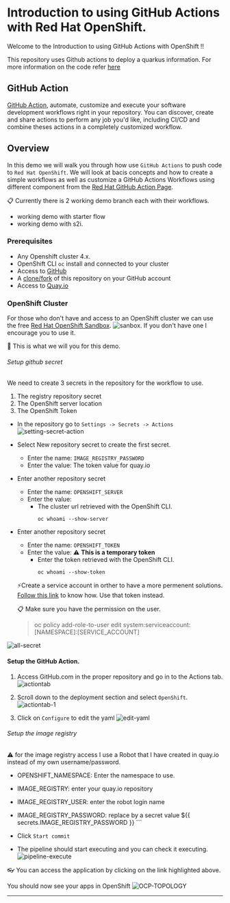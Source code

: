 # Introduction to using GitHub Actions with Red Hat OpenShift.

Welcome to the Introduction to using GitHub Actions with OpenShift !! 

This repository uses Github actions to deploy a quarkus information. For more information on the code refer [here](docs/app-README.md)

## GitHub Action
[GitHub Action](https://github.com/features/actions), automate, customize and execute your software development workflows right in your repository. You can discover, create and share actions to perform any job you'd like, including CI/CD and combine theses actions in a completely customized workflow.


## Overview

In this demo we will walk you through how use `GitHub Actions` to push code to `Red Hat OpenShift`. We will look at bacis concepts and how to create a simple workflows as well as customize a GitHub Actions Workflows using different component from the [Red Hat GitHub Action Page](https://github.com/redhat-actions).

:clipboard: Currently there is 2 working demo branch each with their workflows.
* working demo with starter flow
* working demo with s2i.


### Prerequisites

* Any Openshift cluster 4.x.
* OpenShift CLI `oc` install and connected to your cluster
* Access to [GitHub](https://github.com)
* A [clone/fork](https://github.com/froberge/ocp-githubaction-demo) of this repository on your GitHub account
* Access to [Quay.io](https://quay.io/)


### OpenShift Cluster
For those who don't have and access to an OpenShift cluster we can use the free [Red Hat OpenShift Sandbox](https://developers.redhat.com/products/openshift/overview). 
![sanbox](docs/images/redhat-sandbox.png). If you don't have one I encourage you to use it. 

:raising_hand: This is what we will you for this demo. 


###### Setup github secret

We need to create 3 secrets in the repository for the workflow to use.

1. The registry repository secret
2. The OpenShift server location
3. The OpenShift Token

* In the repository go to `Settings -> Secrets -> Actions `
![setting-secret-action](docs/images/setting-secrets-actions.png)
* Select New repository secret to create the first secret.
    * Enter the name: `IMAGE_REGISTRY_PASSWORD`
    * Enter the value:  The token value for quay.io

* Enter another repository secret
    * Enter the name: `OPENSHIFT_SERVER`
    * Enter the value:
        * The cluster url retrieved with the OpenShift CLI.
            ```
            oc whoami --show-server
            ```
* Enter another repository secret
    * Enter the name: `OPENSHIFT_TOKEN`
    * Enter the value:  :warning: __This is a temporary token__
        * Enter the token retrieved with the OpenShift CLI.
            ```
            oc whoami --show-token
            ```
    :zap:Create a service account in orther to have a more permenent solutions. [Follow this link](https://github.com/redhat-actions/oc-login/wiki/Using-a-Service-Account-for-GitHub-Actions) to know how. Use that token instead.

    :clipboard: Make sure you have the permission on the user.
    >oc policy add-role-to-user edit system:serviceaccount:[NAMESPACE]:[SERVICE_ACCOUNT]

   
 ![all-secret](docs/images/all-secrets.png)
#### Setup the GitHub Action.

1. Access GitHub.com in the proper repository and go in to the Actions tab.
![actiontab](docs/images/actionTab.png)

1. Scroll down to the deployment section and select `OpenShift`. 
![actiontab-1](docs/images/actionTab-deployment.png)

1. Click on `Configure` to edit the yaml
![edit-yaml](docs/images/edit-simpleworkflow.png)


###### Setup the image registry
:warning: for the image registry access I use a Robot that I have created in quay.io instead of my own username/password.

* OPENSHIFT_NAMESPACE: Enter the namespace to use.
* IMAGE_REGISTRY: enter your quay.io repository
* IMAGE_REGISTRY_USER: enter the robot login name
* IMAGE_REGISTRY_PASSWORD: replace by a secret value ${{ secrets.IMAGE_REGISTRY_PASSWORD }} ```

* Click `Start commit`



* The pipeline should start executing and you can check it executing.
![pipeline-execute](docs/images/pipelie-execute.png)

:eyeglasses: You can access the application by clicking on the link highlighted above.

You should now see your apps in OpenShift
![OCP-TOPOLOGY](docs/images/openshift-topology.png)

---